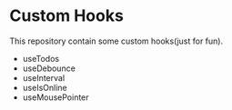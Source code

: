 # Custom Hooks

This repository contain some custom hooks(just for fun).
- useTodos
- useDebounce
- useInterval
- useIsOnline
- useMousePointer


